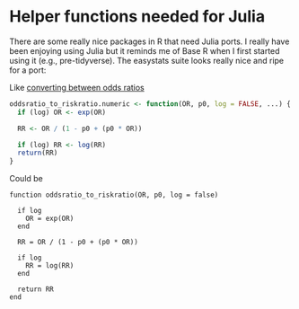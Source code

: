 # Helper functions needed for Julia

There are some really nice packages in R that need Julia ports.
I really have been enjoying using Julia but it reminds me of Base R when I first started using it (e.g., pre-tidyverse).
The easystats suite looks really nice and ripe for a port:

Like [converting between odds ratios](https://github.com/easystats/effectsize/blob/fccb956e20b8cc688dae38abd625b28a760f376e/R/convert_between_OR_to_RR.R)

```.R
oddsratio_to_riskratio.numeric <- function(OR, p0, log = FALSE, ...) {
  if (log) OR <- exp(OR)

  RR <- OR / (1 - p0 + (p0 * OR))

  if (log) RR <- log(RR)
  return(RR)
}
```

Could be

```.julia
function oddsratio_to_riskratio(OR, p0, log = false)
  
  if log
    OR = exp(OR)
  end
  
  RR = OR / (1 - p0 + (p0 * OR))
  
  if log
    RR = log(RR)
  end
  
  return RR
end
```
